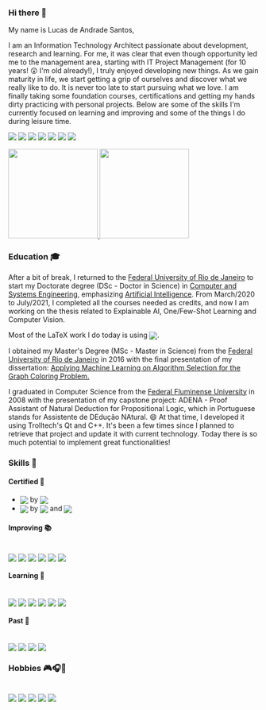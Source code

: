 <!--
**ldandrade/ldandrade** is a ✨ _special_ ✨ repository because its `README.md` (this file) appears on your GitHub profile.

https://badgen.net/badge/:subject/:status/:color?icon=github
-->

### Hi there 👋

My name is Lucas de Andrade Santos,

I am an Information Technology Architect passionate about development, research and learning. For me, it was clear that even though opportunity led me to the management area, starting with IT Project Management (for 10 years! 😲 I'm old already!), I truly enjoyed developing new things. As we gain maturity in life, we start getting a grip of ourselves and discover what we really like to do. It is never too late to start pursuing what we love. I am finally taking some foundation courses, certifications and getting my hands dirty practicing with personal projects.
Below are some of the skills I'm currently focused on learning and improving and some of the things I do during leisure time.

<a href = "mailto:lucasdeandradesantos@outlook.com"><img src="https://img.shields.io/badge/Microsoft_Outlook-0078D4?style=for-the-badge&logo=microsoft-outlook&logoColor=white" target="_blank"></a>
<a href="https://www.linkedin.com/in/lucasdeandradesantos" target="_blank"><img src="https://img.shields.io/badge/-LinkedIn-%230077B5?style=for-the-badge&logo=linkedin&logoColor=white" target="_blank"></a>
<a href="https://stackoverflow.com/story/lucasdeandradesantos" target="_blank"><img src="https://img.shields.io/badge/Stack_Overflow-100000?style=for-the-badge&logo=stackoverflow&logoColor=white" target="_blank"></a>
<a href="https://docs.microsoft.com/pt-br/users/ldandrade/" target="_blank"> <img src="https://img.shields.io/badge/Microsoft-blue?style=for-the-badge&logo=microsoft&logoColor=white" target="_blank"></a>
<a href="https://www.codecademy.com/profiles/ldandrade" target="_blank"> <img src="https://img.shields.io/badge/Codecademy-100000?style=for-the-badge&logo=codecademy&logoColor=white" target="_blank"></a>
<a href="https://www.datacamp.com/profile/ldandrade" target="_blank"> <img src="https://img.shields.io/badge/DataCamp-05192D?style=for-the-badge&logo=datacamp&logoColor=03EF62" target="_blank"></a>
<a href="https://orcid.org/0000-0003-3025-4143" target="_blank"><img src="https://img.shields.io/badge/ORCID-a6ce39?style=for-the-badge&logo=orcid&logoColor=white" target="_blank"></a>
<!--a href="https://www.smartr.me/public/profiles/lucas.deandradesantos" target="_blank"><img src="https://img.shields.io/badge/-LinkedIn-%230077B5?style=for-the-badge&logo=smartr&logoColor=white" target="_blank"></a--> 

 <div>
  <a href="https://github.com/ldandrade">
  <img height="180em" src="https://github-readme-stats.vercel.app/api?username=ldandrade&show_icons=true&theme=dark&include_all_commits=true&count_private=true"/>
  <img height="180em" src="https://github-readme-stats.vercel.app/api/top-langs/?username=ldandrade&layout=compact&langs_count=7&theme=dark"/></a>
</div>

### Education 🎓

After a bit of break, I returned to the <a href="https://ufrj.br/en/">Federal University of Rio de Janeiro</a> to start my Doctorate degree (DSc - Doctor in Science) in <a href="https://www.cos.ufrj.br/index.php/en/">Computer and Systems Engineering</a>, emphasizing <a href="https://www.cos.ufrj.br/index.php/en/research-lines/5441-artificial-intelligence">Artificial Intelligence</a>. From March/2020 to July/2021, I completed all the courses needed as credits, and now I am working on the thesis related to Explainable AI, One/Few-Shot Learning and Computer Vision.
 
Most of the LaTeX work I do today is using <a href="http://www.overleaf.com"> <img align="center" src="https://img.shields.io/badge/Overleaf-green?style=for-the-badge&logo=overleaf&logoColor=white"></a>.
 
I obtained my Master's Degree (MSc - Master in Science) from the <a href="https://ufrj.br/en/">Federal University of Rio de Janeiro</a> in 2016 with the final presentation of my dissertation: 
<a href="https://www.pesc.coppe.ufrj.br/uploadfile/publicacao/2605.pdf">Applying Machine Learning on Algorithm Selection for the Graph Coloring Problem.
</a>

I graduated in Computer Science from the <a href="https://www.uff.br/">Federal Fluminense University</a> in 2008 with the presentation of my capstone project: ADENA - Proof Assistant of Natural Deduction for Propositional Logic, which in Portuguese stands for Assistente de DEdução NAtural. 😄 At that time, I developed it using Trolltech's Qt and C++. It's been a few times since I planned to retrieve that project and update it with current technology. Today there is so much potential to implement great functionalities!
 
### Skills 🚀

#### Certified 🏅
- <img align="center" src="https://img.shields.io/badge/Microsoft_Azure-blue?style=for-the-badge&logo=microsoft-azure&logoColor=white"> by <a href="https://docs.microsoft.com/pt-br/users/ldandrade/"> <img align="center" src="https://img.shields.io/badge/Microsoft-blue?style=for-the-badge&logo=microsoft&logoColor=white"></a>
- <img align="center" src="https://img.shields.io/badge/Python-yellow?style=for-the-badge&logo=python&logoColor=white"> by <a href="https://www.codecademy.com/profiles/ldandrade"> <img align="center" src="https://img.shields.io/badge/Codecademy-100000?style=for-the-badge&logo=codecademy&logoColor=white"></a> and <a href="https://www.datacamp.com/profile/ldandrade"> <img align="center" src="https://img.shields.io/badge/DataCamp-05192D?style=for-the-badge&logo=datacamp&logoColor=03EF62"></a>

#### Improving 📚
<div style="display: inline_block"><br>
 <img align="center" src="https://img.shields.io/badge/C%23-blueviolet?style=for-the-badge&logo=c-sharp&logoColor=white">
 <img align="center" src="https://img.shields.io/badge/VS_Code-blueviolet?style=for-the-badge&logo=visualstudiocode&logoColor=white">
 <img align="center" src="https://img.shields.io/badge/GitHub-100000?style=for-the-badge&logo=github&logoColor=white">
 <img align="center" src="https://img.shields.io/badge/Git-red?style=for-the-badge&logo=git&logoColor=white">
 <img align="center" src="https://img.shields.io/badge/Azure_DevOps-blue?style=for-the-badge&logo=azuredevops&logoColor=white">
 <img align="center" src="https://img.shields.io/badge/Docker-blue?style=for-the-badge&logo=docker&logoColor=white">
</div>
 
#### Learning 📖
<div style="display: inline_block"><br>
 <img align="center" src="https://img.shields.io/badge/TensorFlow-orange?style=for-the-badge&logo=tensorflow&logoColor=white">
 <img align="center" src="https://img.shields.io/badge/PyTorch-red?style=for-the-badge&logo=pytorch&logoColor=white">
 <img align="center" src="https://img.shields.io/badge/Unity-100000?style=for-the-badge&logo=unity&logoColor=white">
 <img align="center" src="https://img.shields.io/badge/Xamarin-blueviolet?style=for-the-badge&logo=xamarin&logoColor=white">
 <img align="center" src="https://img.shields.io/badge/Android-green?style=for-the-badge&logo=android&logoColor=white">
 <img align="center" src="https://img.shields.io/badge/SQLite-07405E?style=for-the-badge&logo=sqlite&logoColor=white">
</div>
 
#### Past 👴
<div style="display: inline_block"><br>
 <img align="center" src="https://img.shields.io/badge/C%2B%2B-inactive?style=for-the-badge&logo=c%2B%2B&logoColor=white">
 <img align="center" src="https://img.shields.io/badge/Qt-inactive?style=for-the-badge&logo=qt&logoColor=white">
 <img align="center" src="https://img.shields.io/badge/Java-inactive?style=for-the-badge&logo=java&logoColor=white">
 <img align="center" src="https://img.shields.io/badge/Delphi-inactive?style=for-the-badge&logo=delphi&logoColor=white">
</div>

### Hobbies 🎮🎧🎥
<div style="display: inline_block"><br>
  <img align="center" src="https://img.shields.io/badge/PlayStation-003791?style=for-the-badge&logo=playstation&logoColor=white">
  <img align="center" src="https://img.shields.io/badge/YouTube_Music-FF0000?style=for-the-badge&logo=youtube-music&logoColor=white">
  <img align="center" src="https://img.shields.io/badge/Netflix-E50914?style=for-the-badge&logo=netflix&logoColor=white">
  <img align="center" src="https://img.shields.io/badge/Prime_Video-blue?style=for-the-badge&logo=primevideo&logoColor=white">
  <img align="center" src="https://img.shields.io/badge/Arduino-008184?style=for-the-badge&logo=arduino&logoColor=white">
</div>
 <br>
 
<!--<a href="https://stackexchange.com/users/18134669"><img src="https://stackexchange.com/users/flair/18134669.png" width="208" height="58" alt="profile for Lucas de Andrade Santos on Stack Exchange, a network of free, community-driven Q&amp;A sites" title="profile for Lucas de Andrade Santos on Stack Exchange, a network of free, community-driven Q&amp;A sites"></a>-->
